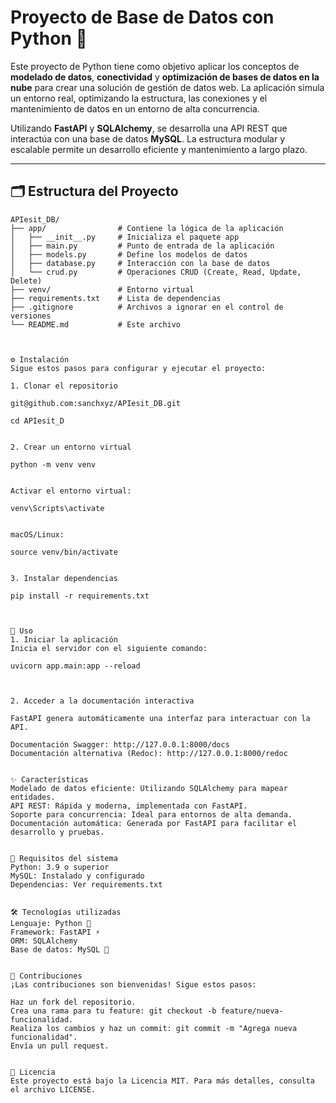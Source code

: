 # Proyecto de Base de Datos con Python 🚀

Este proyecto de Python tiene como objetivo aplicar los conceptos de **modelado de datos**, **conectividad** y **optimización de bases de datos en la nube** para crear una solución de gestión de datos web. La aplicación simula un entorno real, optimizando la estructura, las conexiones y el mantenimiento de datos en un entorno de alta concurrencia.

Utilizando **FastAPI** y **SQLAlchemy**, se desarrolla una API REST que interactúa con una base de datos **MySQL**. La estructura modular y escalable permite un desarrollo eficiente y mantenimiento a largo plazo.

---

## 🗂️ Estructura del Proyecto

```plaintext
APIesit_DB/
├── app/                # Contiene la lógica de la aplicación
│   ├── __init__.py     # Inicializa el paquete app
│   ├── main.py         # Punto de entrada de la aplicación
│   ├── models.py       # Define los modelos de datos
│   ├── database.py     # Interacción con la base de datos
│   └── crud.py         # Operaciones CRUD (Create, Read, Update, Delete)
├── venv/               # Entorno virtual
├── requirements.txt    # Lista de dependencias
├── .gitignore          # Archivos a ignorar en el control de versiones
└── README.md           # Este archivo



⚙️ Instalación
Sigue estos pasos para configurar y ejecutar el proyecto:

1. Clonar el repositorio

git@github.com:sanchxyz/APIesit_DB.git

cd APIesit_D


2. Crear un entorno virtual

python -m venv venv


Activar el entorno virtual:

venv\Scripts\activate


macOS/Linux:

source venv/bin/activate


3. Instalar dependencias

pip install -r requirements.txt



🚀 Uso
1. Iniciar la aplicación
Inicia el servidor con el siguiente comando:

uvicorn app.main:app --reload



2. Acceder a la documentación interactiva

FastAPI genera automáticamente una interfaz para interactuar con la API.

Documentación Swagger: http://127.0.0.1:8000/docs
Documentación alternativa (Redoc): http://127.0.0.1:8000/redoc


✨ Características
Modelado de datos eficiente: Utilizando SQLAlchemy para mapear entidades.
API REST: Rápida y moderna, implementada con FastAPI.
Soporte para concurrencia: Ideal para entornos de alta demanda.
Documentación automática: Generada por FastAPI para facilitar el desarrollo y pruebas.


📂 Requisitos del sistema
Python: 3.9 o superior
MySQL: Instalado y configurado
Dependencias: Ver requirements.txt


🛠️ Tecnologías utilizadas
Lenguaje: Python 🐍
Framework: FastAPI ⚡
ORM: SQLAlchemy
Base de datos: MySQL 🐬


🌟 Contribuciones
¡Las contribuciones son bienvenidas! Sigue estos pasos:

Haz un fork del repositorio.
Crea una rama para tu feature: git checkout -b feature/nueva-funcionalidad.
Realiza los cambios y haz un commit: git commit -m "Agrega nueva funcionalidad".
Envía un pull request.


📄 Licencia
Este proyecto está bajo la Licencia MIT. Para más detalles, consulta el archivo LICENSE.